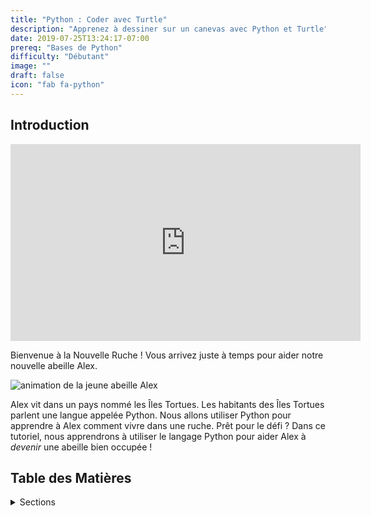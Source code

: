 ```yaml
---
title: "Python : Coder avec Turtle"
description: "Apprenez à dessiner sur un canevas avec Python et Turtle"
date: 2019-07-25T13:24:17-07:00
prereq: "Bases de Python"
difficulty: "Débutant"
image: ""
draft: false
icon: "fab fa-python"
---
```


## Introduction

<p style="text-align: center;"><iframe width="560" height="315" src="https://www.youtube.com/embed/uw8_cEooILM" frameborder="0" allow="accelerometer; autoplay; clipboard-write; encrypted-media; gyroscope; picture-in-picture" allowfullscreen></iframe></p>

Bienvenue à la Nouvelle Ruche ! Vous arrivez juste à temps pour aider notre nouvelle abeille Alex.

![animation de la jeune abeille Alex](https://media1.giphy.com/media/ozjz5omKqJYex8CaDV/giphy.gif)

Alex vit dans un pays nommé les Îles Tortues. Les habitants des Îles Tortues parlent une langue appelée Python. Nous allons utiliser Python pour apprendre à Alex comment vivre dans une ruche. Prêt pour le défi ? Dans ce tutoriel, nous apprendrons à utiliser le langage Python pour aider Alex à *devenir* une abeille bien occupée !

## Table des Matières
<details>
<summary>Sections</summary>
{{% children /%}}
</details>